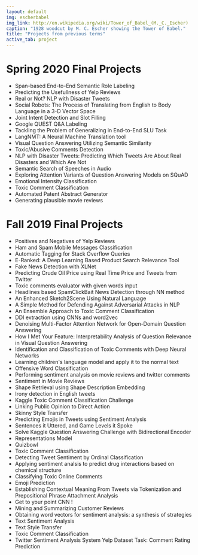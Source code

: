 ```yaml
---
layout: default
img: escherbabel
img_link: http://en.wikipedia.org/wiki/Tower_of_Babel_(M._C._Escher)
caption: "1928 woodcut by M. C. Escher showing the Tower of Babel."
title: "Projects from previous terms"
active_tab: project
---
```


# Spring 2020 Final Projects
* Span-based End-to-End Semantic Role Labeling
* Predicting the Usefullness of Yelp Reviews
* Real or Not? NLP with Disaster Tweets
* Social Robots: The Process of Translating from English to Body Language in a 3-D Vector Space
* Joint Intent Detection and Slot Filling 
* Google QUEST Q&A Labeling
* Tackling the Problem of Generalizing in End-to-End SLU Task
* LangNMT: A Neural Machine Translation tool
* Visual Question Answering Utilizing Semantic Similarity
* Toxic/Abusive Comments Detection
* NLP with Disaster Tweets: Predicting Which Tweets Are About Real Disasters and Which Are Not
* Semantic Search of Speeches in Audio
* Exploring Attention Variants of Question Answering Models on SQuAD
* Emotional Intensity Classification
* Toxic Comment Classification
* Automated Patent Abstract Generator
* Generating plausible movie reviews

# Fall 2019 Final Projects

* Positives and Negatives of Yelp Reviews 
* Ham and Spam Mobile Messages Classification
* Automatic Tagging for Stack Overflow Queries
* E-Ranked: A Deep Learning Based Product Search Relevance Tool
* Fake News Detection with XLNet
* Predicting Crude Oil Price using Real Time Price and Tweets from Twitter
* Toxic comments evaluator with given words input
* Headlines based SpamClickBait News Detection through NN method
* An Enhanced Sketch2Scene Using Natural Language
* A Simple Method for Defending Against Adversarial Attacks in NLP
* An Ensemble Approach to Toxic Comment Classification
* DDI extraction using CNNs and word2vec
* Denoising Multi-Factor Attention Network for Open-Domain Question Answering
* How I Met Your Feature: Interpretability Analysis of Question Relevance in Visual Question Answering
* Identification and Classification of Toxic Comments with Deep Neural Networks
* Learning children's language model and apply it to the normal text
* Offensive Word Classification
* Performing sentiment analysis on movie reviews and twitter comments
* Sentiment in Movie Reviews
* Shape Retrieval using Shape Description Embedding
* Irony detection in English tweets
* Kaggle Toxic Comment Classification Challenge
* Linking Public Opinion to Direct Action
* Skinny Style Transfer
* Predicting Emojis in Tweets using Sentiment Analysis
* Sentences it Uttered, and Game Levels it Spoke
* Solve Kaggle Question Answering Challenge with Bidirectional Encoder
* Representations Model
* Quizbowl
* Toxic Comment Classification
* Detecting Tweet Sentiment by Ordinal Classification
* Applying sentiment analsis to predict drug interactions based on chemical structure
* Classifying Toxic Online Comments
* Emoji Prediction
* Establishing Contextual Meaning From Tweets via Tokenization and Prepositional Phrase Attachment Analysis
* Get to your point CNN !
* Mining and Summarizing Customer Reviews
* Obtaining word vectors for sentiment analysis: a synthesis of strategies
* Text Sentiment Analysis
* Text Style Transfer
* Toxic Comment Classification
* Twitter Sentiment Analysis System Yelp Dataset Task: Comment Rating Prediction